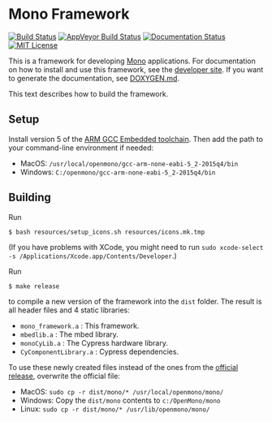 # Mono Framework

[![Build Status](https://travis-ci.org/getopenmono/mono_framework.svg?branch=master)](https://travis-ci.org/getopenmono/mono_framework) [![AppVeyor Build Status](https://ci.appveyor.com/api/projects/status/github/getopenmono/mono_framework?branch=master&svg=true "AppVeyor Build Status")](https://ci.appveyor.com/project/stoffera/mono_framework) [![Documentation Status](https://readthedocs.org/projects/mono-developer-documentation/badge/?version=latest)](http://developer.openmono.com/en/latest/?badge=latest) [![MIT License](https://img.shields.io/badge/license-MIT-blue.svg?style=flat)](LICENSE.txt)

This is a framework for developing [Mono](http://openmono.com) applications.  For documentation on how to install and use this framework, see the [developer site](http://developer.openmono.com/).  If you want to generate the documentation, see [DOXYGEN.md](src/DOXYGEN.md).

This text describes how to build the framework.

## Setup

Install version 5 of the [ARM GCC Embedded toolchain](https://launchpad.net/gcc-arm-embedded).  Then add the path to your command-line environment if needed:

* MacOS: `/usr/local/openmono/gcc-arm-none-eabi-5_2-2015q4/bin`
* Windows: `C:/openmono/gcc-arm-none-eabi-5_2-2015q4/bin`

## Building

Run

```
$ bash resources/setup_icons.sh resources/icons.mk.tmp 
```

(If you have problems with XCode, you might need to run `sudo xcode-select -s /Applications/Xcode.app/Contents/Developer`.)

Run
```
$ make release
```
to compile a new version of the framework into the `dist` folder.  The result is all header files and 4 static libraries:

* `mono_framework.a` : This framework.
* `mbedlib.a` : The mbed library.
* `monoCyLib.a` : The Cypress hardware library.
* `CyComponentLibrary.a` : Cypress dependencies.

To use these newly created files instead of the ones from the [official release](http://developer.openmono.com/en/latest/getting-started/install.html), overwrite the official file:

* MacOS: `sudo cp -r dist/mono/* /usr/local/openmono/mono/`
* Windows: Copy the `dist/mono` contents to `c:/OpenMono/mono`
* Linux: `sudo cp -r dist/mono/* /usr/lib/openmono/mono/`